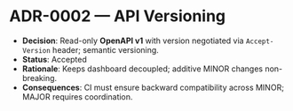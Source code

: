 # ADR-0002 — API Versioning

- **Decision**: Read-only **OpenAPI v1** with version negotiated via `Accept-Version` header; semantic versioning.
- **Status**: Accepted
- **Rationale**: Keeps dashboard decoupled; additive MINOR changes non-breaking.
- **Consequences**: CI must ensure backward compatibility across MINOR; MAJOR requires coordination.
